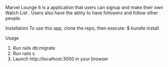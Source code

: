 Marvel Lounge
It is a application that users can signup and make their own Watch List . Users also have the ablity to have followers and follow other people. 

Installation
To use this app, clone the repo, then execute: $ bundle install

Usage
1. Run rails db:migrate
2. Run rails s
3. Launch http://localhost:3000 in your browser

